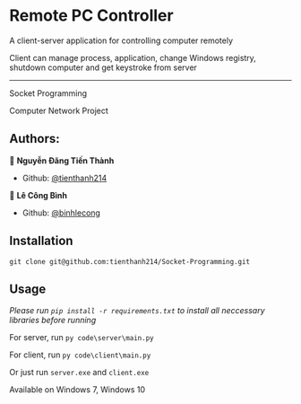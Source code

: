 # Remote PC Controller
A client-server application for controlling computer remotely

Client can manage process, application, change Windows registry, shutdown computer and get keystroke from server

-----------------------------------------
Socket Programming

Computer Network Project

## Authors:
🧑 **Nguyễn Đăng Tiến Thành**
- Github: [@tienthanh214](https://github.com/tienthanh214)

👶 **Lê Công Bình**
- Github: [@binhlecong](https://github.com/binhlecong)

## Installation
``` git clone git@github.com:tienthanh214/Socket-Programming.git ```

## Usage

*Please run ```pip install -r requirements.txt``` to install all neccessary libraries before running*

For server, run ``` py code\server\main.py ```

For client, run ``` py code\client\main.py ```

Or just run ```server.exe``` and ```client.exe```

Available on Windows 7, Windows 10
